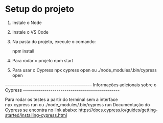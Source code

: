 # Setup do projeto

1. Instale o Node
2. Instale o VS Code
3. Na pasta do projeto, execute o comando:

    npm install

4. Para rodar o projeto
    npm start

5. Para usar o Cypress
    npx cypress open ou ./node_modules/.bin/cypress open
    
-------------------------------------------- Informações adicionais sobre o Cypress -------------------------------------------------

Para rodar os testes a partir do terminal sem a interface  
    npx cypress run ou ./node_modules/.bin/cypress run
Documentação do Cypress se encontra no link abaixo:
https://docs.cypress.io/guides/getting-started/installing-cypress.html
